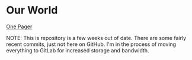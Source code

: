 # Our World

[One Pager](https://drive.google.com/open?id=1qQMJbswXXlkt81K87G690NMAE_-i5LyqpCsASRkoF4g)

NOTE: This is repository is a few weeks out of date.  There are some fairly recent commits, just not here on GitHub.  I'm in the process of moving everything to GitLab for increased storage and bandwidth.
